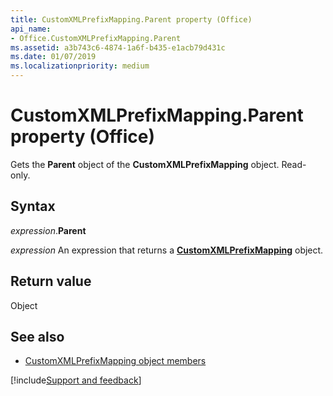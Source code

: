 ```yaml
---
title: CustomXMLPrefixMapping.Parent property (Office)
api_name:
- Office.CustomXMLPrefixMapping.Parent
ms.assetid: a3b743c6-4874-1a6f-b435-e1acb79d431c
ms.date: 01/07/2019
ms.localizationpriority: medium
---
```



# CustomXMLPrefixMapping.Parent property (Office)

Gets the **Parent** object of the **CustomXMLPrefixMapping** object. Read-only.


## Syntax

_expression_.**Parent**

_expression_ An expression that returns a **[CustomXMLPrefixMapping](Office.CustomXMLPrefixMapping.md)** object.


## Return value

Object


## See also

- [CustomXMLPrefixMapping object members](overview/library-reference/customxmlprefixmapping-members-office.md)

[!include[Support and feedback](~/includes/feedback-boilerplate.md)]
